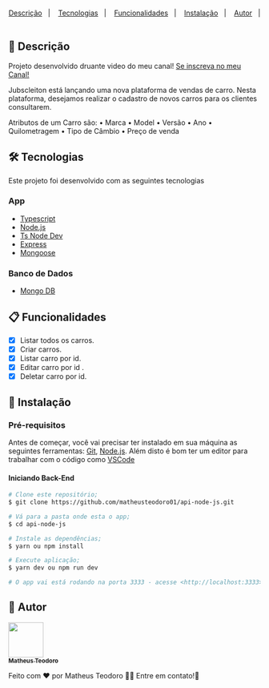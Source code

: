 <h1 align="center">
  <br />
  <a href="https://www.linkedin.com/in/matheus-teodoro-7bb92818a/">
  </a>
</h1>
<p align="center">
  <a href="#page_facing_up-descrição">Descrição</a>&nbsp;&nbsp;&nbsp;|&nbsp;&nbsp;&nbsp;
  <a href="#-tecnologias">Tecnologias</a>&nbsp;&nbsp;&nbsp;|&nbsp;&nbsp;&nbsp;
    <a href="#clipboard-Funcionalidades">Funcionalidades</a>&nbsp;&nbsp;&nbsp;|&nbsp;&nbsp;&nbsp;
  <a href="#closed_book-instalação">Instalação</a>&nbsp;&nbsp;&nbsp;|&nbsp;&nbsp;&nbsp;
  <a href="#man-Autor">Autor</a>&nbsp;&nbsp;&nbsp;|&nbsp;&nbsp;&nbsp;
</p>

## :page_facing_up: Descrição

Projeto desenvolvido druante video do meu canal! <a href="https://www.youtube.com/channel/UCj9lHSHFW1eEAW8RDwXfXzA">Se inscreva no meu Canal!</a>

Jubscleiton está lançando uma nova plataforma de vendas de carro. Nesta
plataforma, desejamos realizar o cadastro de novos carros para os clientes
consultarem.

Atributos de um Carro são:
• Marca
• Model
• Versão
• Ano
• Quilometragem
• Tipo de Câmbio
• Preço de venda

## 🛠 Tecnologias

Este projeto foi desenvolvido com as seguintes tecnologias

### App

- [Typescript](https://www.typescriptlang.org/)
- [Node.js](https://nodejs.org/)
- [Ts Node Dev](https://www.npmjs.com/package/ts-node-dev)
- [Express](https://expressjs.com/pt-br/)
- [Mongoose](https://mongoosejs.com/)

### Banco de Dados

- [Mongo DB](https://www.mongodb.com/atlas/database)


## :clipboard: Funcionalidades

  - [x] Listar todos os carros.
  - [x] Criar carros.
  - [x] Listar carro por id.
  - [x] Editar carro por id .
  - [x] Deletar carro por id.

## :closed_book: Instalação

### Pré-requisitos

Antes de começar, você vai precisar ter instalado em sua máquina as seguintes ferramentas:
[Git](https://git-scm.com), [Node.js](https://nodejs.org/en/).
Além disto é bom ter um editor para trabalhar com o código como [VSCode](https://code.visualstudio.com/)

#### Iniciando Back-End

```bash
# Clone este repositório;
$ git clone https://github.com/matheusteodoro01/api-node-js.git

# Vá para a pasta onde esta o app;
$ cd api-node-js

# Instale as dependências;
$ yarn ou npm install

# Execute aplicação;
$ yarn dev ou npm run dev

# O app vai está rodando na porta 3333 - acesse <http://localhost:3333>
```

## :man: Autor

<a href="https://github.com/matheusteodoro01/">
 <img src="https://avatars.githubusercontent.com/u/60862196?v=4" width="70px;" alt=""/>
 <br />
 <sub><b>Matheus Teodoro</b></sub>
</a>

Feito com ❤️ por Matheus Teodoro :wave::wave: Entre em contato!🚀

<a href="https://www.linkedin.com/in/matheus-teodoro-7bb92818a/">
</a>
